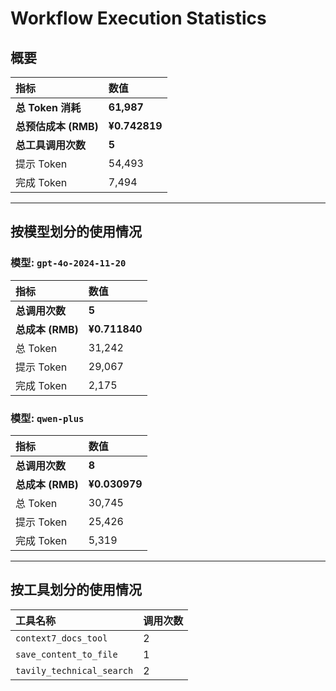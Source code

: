 # Workflow Execution Statistics

## 概要

| 指标 | 数值 |
| :--- | :--- |
| **总 Token 消耗** | **61,987** |
| **总预估成本 (RMB)** | **¥0.742819** |
| **总工具调用次数** | **5** |
| 提示 Token | 54,493 |
| 完成 Token | 7,494 |

---

## 按模型划分的使用情况


### 模型: `gpt-4o-2024-11-20`

| 指标 | 数值 |
| :--- | :--- |
| **总调用次数** | **5** |
| **总成本 (RMB)** | **¥0.711840** |
| 总 Token | 31,242 |
| 提示 Token | 29,067 |
| 完成 Token | 2,175 |

### 模型: `qwen-plus`

| 指标 | 数值 |
| :--- | :--- |
| **总调用次数** | **8** |
| **总成本 (RMB)** | **¥0.030979** |
| 总 Token | 30,745 |
| 提示 Token | 25,426 |
| 完成 Token | 5,319 |

---

## 按工具划分的使用情况

| 工具名称 | 调用次数 |
| :--- | :--- |
| `context7_docs_tool` | 2 |
| `save_content_to_file` | 1 |
| `tavily_technical_search` | 2 |
